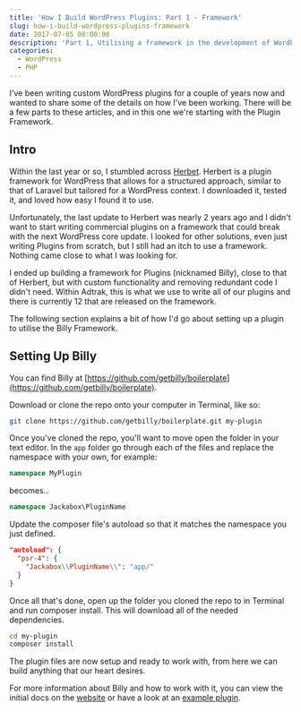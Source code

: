 ```yaml
---
title: 'How I Build WordPress Plugins: Part 1 - Framework'
slug: how-i-build-wordpress-plugins-framework
date: 2017-07-05 00:00:00
description: 'Part 1, Utilising a framework in the development of WordPress Plugins. A brief explanation on how I begin rapid development.'
categories:
  - WordPress
  - PHP
---
```


I've been writing custom WordPress plugins for a couple of years now and wanted to share some of the details on how I've been working. There will be a few parts to these articles, and in this one we're starting with the Plugin Framework.

## Intro

Within the last year or so, I stumbled across [Herbet](http://getherbert.com). Herbert is a plugin framework for WordPress that allows for a structured approach, similar to that of Laravel but tailored for a WordPress context. I downloaded it, tested it, and loved how easy I found it to use.

Unfortunately, the last update to Herbert was nearly 2 years ago and I didn't want to start writing commercial plugins on a framework that could break with the next WordPress core update. I looked for other solutions, even just writing Plugins from scratch, but I still had an itch to use a framework. Nothing came close to what I was looking for.

I ended up building a framework for Plugins (nicknamed Billy), close to that of Herbert, but with custom functionality and removing redundant code I didn't need. Within Adtrak, this is what we use to write all of our plugins and there is currently 12 that are released on the framework.

The following section explains a bit of how I'd go about setting up a plugin to utilise the Billy Framework.

## Setting Up Billy

You can find Billy at [https://github.com/getbilly/boilerplate](https://github.com/getbilly/boilerplate).

Download or clone the repo onto your computer in Terminal, like so:

```bash
git clone https://github.com/getbilly/boilerplate.git my-plugin
```

Once you've cloned the repo, you'll want to move open the folder in your text editor. In the `app` folder go through each of the files and replace the namespace with your own, for example:

```php
namespace MyPlugin
```

becomes..

```php
namespace Jackabox\PluginName
```

Update the composer file's autoload so that it matches the namespace you just defined.

```json
"autoload": {
  "psr-4": {
    "Jackabox\\PluginName\\": "app/"
  }
}
```

Once all that's done, open up the folder you cloned the repo to in Terminal and run composer install. This will download all of the needed dependencies.

```bash
cd my-plugin
composer install
```

The plugin files are now setup and ready to work with, from here we can build anything that our heart desires.

For more information about Billy and how to work with it, you can view the initial docs on the [website](https://getbilly.github.io/website/) or have a look at an [example plugin](https://github.com/getbilly/plugin-examples).
